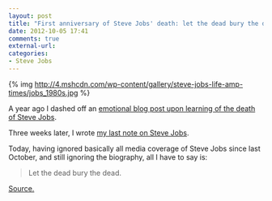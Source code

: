 ```yaml
---
layout: post
title: "First anniversary of Steve Jobs' death: let the dead bury the dead"
date: 2012-10-05 17:41
comments: true
external-url: 
categories: 
- Steve Jobs
---
```

{% img http://4.mshcdn.com/wp-content/gallery/steve-jobs-life-amp-times/jobs_1980s.jpg %}

A year ago I dashed off an [emotional blog post upon learning of the death of Steve Jobs](/blog/2011/10/05/i-cannot-imagine-my-life-without-the-influence-of-steve-jobs/).

Three weeks later, I wrote [my last note on Steve Jobs](/blog/2011/10/27/why-i-am-not-reading-the-biography-of-steve-jobs/).

Today, having ignored basically all media coverage of Steve Jobs since last October, and still ignoring the biography, all I have to say is:

<blockquote>
Let the dead bury the dead.
</blockquote>

[Source.](http://www.biblegateway.com/passage/?search=Matthew+8%3A19-22&version=NIV)
